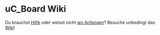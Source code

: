 # uC_Board Wiki

Du brauchst [Hilfe](https://github.com/msw-winterthur/uC_Board/wiki) oder weisst nicht [wo Anfangen](https://github.com/msw-winterthur/uC_Board/wiki)? Besuche unbedingt das [Wiki](https://github.com/msw-winterthur/uC_Board/wiki)!
